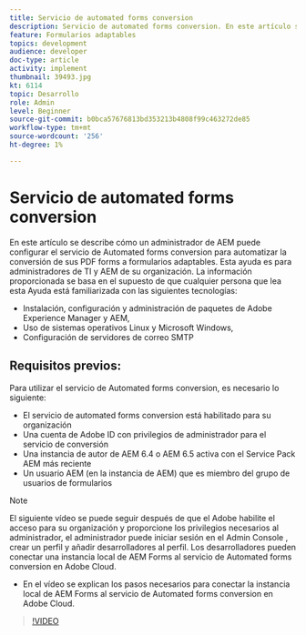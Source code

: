 ```yaml
---
title: Servicio de automated forms conversion
description: Servicio de automated forms conversion. En este artículo se describe cómo un administrador de AEM puede configurar el servicio de Automated forms conversion para automatizar la conversión de sus PDF forms a formularios adaptables. Esta ayuda es para administradores de TI y AEM de su organización.
feature: Formularios adaptables
topics: development
audience: developer
doc-type: article
activity: implement
thumbnail: 39493.jpg
kt: 6114
topic: Desarrollo
role: Admin
level: Beginner
source-git-commit: b0bca57676813bd353213b4808f99c463272de85
workflow-type: tm+mt
source-wordcount: '256'
ht-degree: 1%

---
```


# Servicio de automated forms conversion

En este artículo se describe cómo un administrador de AEM puede configurar el servicio de Automated forms conversion para automatizar la conversión de sus PDF forms a formularios adaptables. Esta ayuda es para administradores de TI y AEM de su organización. La información proporcionada se basa en el supuesto de que cualquier persona que lea esta Ayuda está familiarizada con las siguientes tecnologías:

* Instalación, configuración y administración de paquetes de Adobe Experience Manager y AEM,
* Uso de sistemas operativos Linux y Microsoft Windows,
* Configuración de servidores de correo SMTP

## Requisitos previos:

Para utilizar el servicio de Automated forms conversion, es necesario lo siguiente:

* El servicio de automated forms conversion está habilitado para su organización
* Una cuenta de Adobe ID con privilegios de administrador para el servicio de conversión
* Una instancia de autor de AEM 6.4 o AEM 6.5 activa con el Service Pack AEM más reciente
* Un usuario AEM (en la instancia de AEM) que es miembro del grupo de usuarios de formularios

>[!NOTE]
>El siguiente vídeo se puede seguir después de que el Adobe habilite el acceso para su organización y proporcione los privilegios necesarios al administrador, el administrador puede iniciar sesión en el Admin Console , crear un perfil y añadir desarrolladores al perfil. Los desarrolladores pueden conectar una instancia local de AEM Forms al servicio de Automated forms conversion en Adobe Cloud.

* En el vídeo se explican los pasos necesarios para conectar la instancia local de AEM Forms al servicio de Automated forms conversion en Adobe Cloud.

>[!VIDEO](https://video.tv.adobe.com/v/39493/?quality=9&learn=on)

